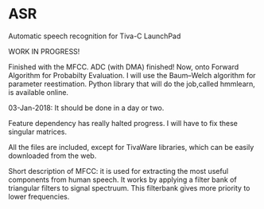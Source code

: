 # ASR
Automatic speech recognition for Tiva-C LaunchPad

WORK IN PROGRESS!

Finished with the MFCC. 
ADC (with DMA) finished!
Now, onto Forward Algorithm for Probabilty Evaluation. I will use the Baum–Welch algorithm for parameter reestimation. Python library that will do the job,called hmmlearn, is available online.

03-Jan-2018: It should be done in a day or two.

Feature dependency has really halted progress. I will have to fix these singular matrices.

All the files are included, except for TivaWare libraries, which can be easily downloaded from the web.


Short description of MFCC: it is used for extracting the most useful components from human speech. It works by applying a filter bank of triangular filters to signal spectruum. This filterbank gives more priority to lower frequencies. 
